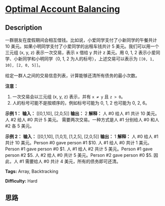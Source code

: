 # [Optimal Account Balancing][title]

## Description

一群朋友在度假期间会相互借钱。比如说，小爱同学支付了小新同学的午餐共计 10 美元。如果小明同学支付了小爱同学的出租车钱共计 5 美元。我们可以用一个三元组
(x, y, z) 表示一次交易，表示 x 借给 y 共计 z 美元。用 0, 1, 2 表示小爱同学、小新同学和小明同学（0, 1, 2
为人的标号），上述交易可以表示为 `[[0, 1, 10], [2, 0, 5]]`。

给定一群人之间的交易信息列表，计算能够还清所有债务的最小次数。

**注意：**

  1. 一次交易会以三元组 (x, y, z) 表示，并有 `x ≠ y` 且 `z > 0`。
  2. 人的标号可能不是按顺序的，例如标号可能为 0, 1, 2 也可能为 0, 2, 6。



**示例 1：**
            **输入：**    [[0,1,10], [2,0,5]]        **输出：**    2        **解释：**    人 #0 给人 #1 共计 10 美元。    人 #2 给人 #0 共计 5 美元。        需要两次交易。一种方式是人 #1 分别给人 #0 和人 #2 各 5 美元。    



**示例 2：**
            **输入：**    [[0,1,10], [1,0,1], [1,2,5], [2,0,5]]        **输出：**    1        **解释：**    人 #0 给人 #1 共计 10 美元。Person #0 gave person #1 $10.    人 #1 给人 #0 共计 1 美元。Person #1 gave person #0 $1.    人 #1 给人 #2 共计 5 美元。Person #1 gave person #2 $5.    人 #2 给人 #0 共计 5 美元。Person #2 gave person #0 $5.        因此，人 #1 需要给人 #0 共计 4 美元，所有的债务即可还清。    




**Tags:** Array, Backtracking

**Difficulty:** Hard

## 思路

[title]: https://leetcode-cn.com/problems/optimal-account-balancing
